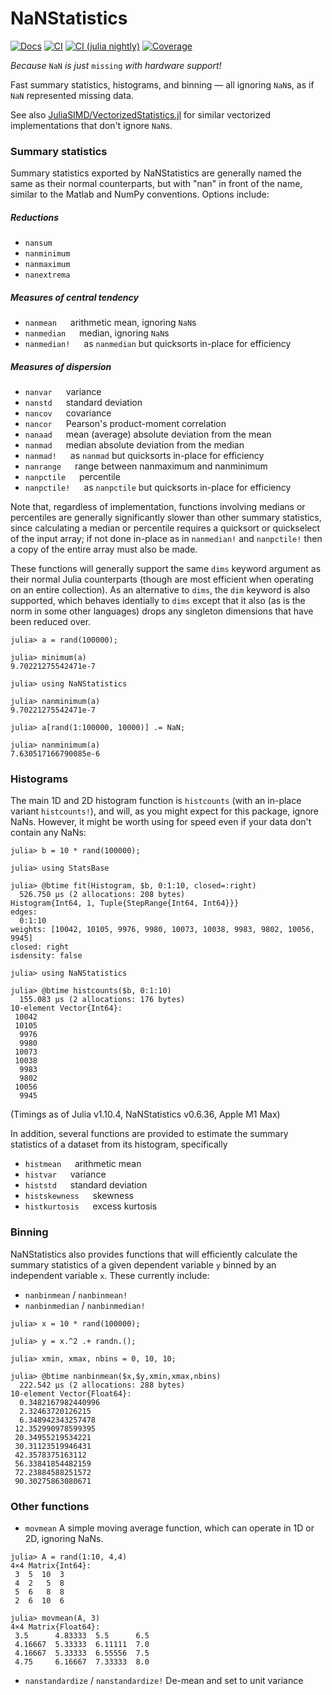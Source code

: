 # NaNStatistics
[![Docs][docs-dev-img]][docs-dev-url]
[![CI][ci-img]][ci-url]
[![CI (julia nightly)][ci-nightly-img]][ci-nightly-url]
[![Coverage][codecov-img]][codecov-url]

*Because* `NaN` *is just* `missing` *with hardware support!*

Fast summary statistics, histograms, and binning — all ignoring `NaN`s, as if `NaN` represented missing data.

See also [JuliaSIMD/VectorizedStatistics.jl](https://github.com/JuliaSIMD/VectorizedStatistics.jl) for similar vectorized implementations that don't ignore `NaN`s.

### Summary statistics
Summary statistics exported by NaNStatistics are generally named the same as their normal counterparts, but with "nan" in front of the name, similar to the Matlab and NumPy conventions. Options include:
##### Reductions
* `nansum`
* `nanminimum`
* `nanmaximum`
* `nanextrema`

##### Measures of central tendency
* `nanmean` &emsp; arithmetic mean, ignoring `NaN`s
* `nanmedian` &emsp; median, ignoring `NaN`s
* `nanmedian!` &emsp; as `nanmedian` but quicksorts in-place for efficiency

##### Measures of dispersion
* `nanvar` &emsp; variance
* `nanstd` &emsp; standard deviation
* `nancov` &emsp; covariance
* `nancor` &emsp; Pearson's product-moment correlation
* `nanaad` &emsp; mean (average) absolute deviation from the mean
* `nanmad` &emsp; median absolute deviation from the median
* `nanmad!` &emsp; as `nanmad` but quicksorts in-place for efficiency
* `nanrange` &emsp; range between nanmaximum and nanminimum
* `nanpctile` &emsp; percentile
* `nanpctile!` &emsp; as `nanpctile` but quicksorts in-place for efficiency

Note that, regardless of implementation, functions involving medians or percentiles are generally significantly slower than other summary statistics, since calculating a median or percentile requires a quicksort or quickselect of the input array; if not done in-place as in `nanmedian!` and `nanpctile!` then a copy of the entire array must also be made.

These functions will generally support the same `dims` keyword argument as their normal Julia counterparts (though are most efficient when operating on an entire collection).
As an alternative to `dims`, the `dim` keyword is also supported, which behaves identially to `dims` except that it also (as is the norm in some other languages) drops any singleton dimensions that have been reduced over.
```
julia> a = rand(100000);

julia> minimum(a)
9.70221275542471e-7

julia> using NaNStatistics

julia> nanminimum(a)
9.70221275542471e-7

julia> a[rand(1:100000, 10000)] .= NaN;

julia> nanminimum(a)
7.630517166790085e-6
```
### Histograms
The main 1D and 2D histogram function is `histcounts` (with an in-place variant `histcounts!`), and will, as you might expect for this package, ignore NaNs. However, it might be worth using for speed even if your data don't contain any NaNs:
```
julia> b = 10 * rand(100000);

julia> using StatsBase

julia> @btime fit(Histogram, $b, 0:1:10, closed=:right)
  526.750 μs (2 allocations: 208 bytes)
Histogram{Int64, 1, Tuple{StepRange{Int64, Int64}}}
edges:
  0:1:10
weights: [10042, 10105, 9976, 9980, 10073, 10038, 9983, 9802, 10056, 9945]
closed: right
isdensity: false

julia> using NaNStatistics

julia> @btime histcounts($b, 0:1:10)
  155.083 μs (2 allocations: 176 bytes)
10-element Vector{Int64}:
 10042
 10105
  9976
  9980
 10073
 10038
  9983
  9802
 10056
  9945
```
(Timings as of Julia v1.10.4, NaNStatistics v0.6.36, Apple M1 Max)

In addition, several functions are provided to estimate the summary statistics of a dataset from its histogram, specifically
* `histmean` &emsp; arithmetic mean
* `histvar` &emsp; variance
* `histstd` &emsp; standard deviation
* `histskewness` &emsp; skewness
* `histkurtosis` &emsp; excess kurtosis

### Binning
NaNStatistics also provides functions that will efficiently calculate the summary statistics of a given dependent variable `y` binned by an independent variable `x`. These currently include:
* `nanbinmean` / `nanbinmean!`
* `nanbinmedian` / `nanbinmedian!`
```
julia> x = 10 * rand(100000);

julia> y = x.^2 .+ randn.();

julia> xmin, xmax, nbins = 0, 10, 10;

julia> @btime nanbinmean($x,$y,xmin,xmax,nbins)
  222.542 μs (2 allocations: 288 bytes)
10-element Vector{Float64}:
  0.3482167982440996
  2.32463720126215
  6.348942343257478
 12.352990978599395
 20.34955219534221
 30.31123519946431
 42.3578375163112
 56.33841854482159
 72.23884588251572
 90.30275863080671
```
### Other functions
* `movmean`
A simple moving average function, which can operate in 1D or 2D, ignoring NaNs.
```
julia> A = rand(1:10, 4,4)
4×4 Matrix{Int64}:
 3  5  10  3
 4  2   5  8
 5  6   8  8
 2  6  10  6

julia> movmean(A, 3)
4×4 Matrix{Float64}:
 3.5      4.83333  5.5      6.5
 4.16667  5.33333  6.11111  7.0
 4.16667  5.33333  6.55556  7.5
 4.75     6.16667  7.33333  8.0
 ```

 * `nanstandardize` / `nanstandardize!`
 De-mean and set to unit variance


[docs-stable-img]: https://img.shields.io/badge/docs-stable-blue.svg
[docs-stable-url]: https://brenhinkeller.github.io/NaNStatistics.jl/stable/
[docs-dev-img]: https://img.shields.io/badge/docs-dev-blue.svg
[docs-dev-url]: https://brenhinkeller.github.io/NaNStatistics.jl/dev/
[ci-img]: https://github.com/brenhinkeller/NaNStatistics.jl/workflows/CI/badge.svg
[ci-url]: https://github.com/brenhinkeller/NaNStatistics.jl/actions?query=workflow%3ACI
[ci-nightly-img]:https://github.com/brenhinkeller/NaNStatistics.jl/workflows/CI%20(Julia%20nightly)/badge.svg
[ci-nightly-url]:https://github.com/brenhinkeller/NaNStatistics.jl/actions/workflows/CI-julia-nightly.yml
[codecov-img]: https://codecov.io/gh/brenhinkeller/NaNStatistics.jl/branch/main/graph/badge.svg
[codecov-url]: http://codecov.io/github/brenhinkeller/NaNStatistics.jl?branch=main
